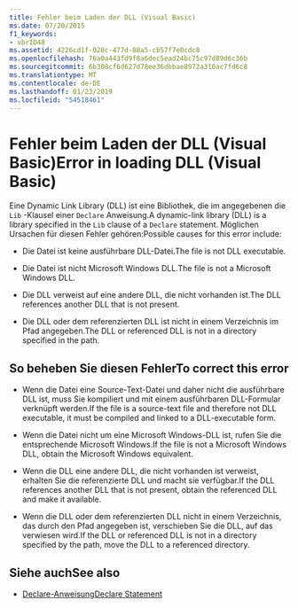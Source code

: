 ```yaml
---
title: Fehler beim Laden der DLL (Visual Basic)
ms.date: 07/20/2015
f1_keywords:
- vbrID48
ms.assetid: 4226cd1f-028c-477d-88a5-cb57f7e0cdc8
ms.openlocfilehash: 76a0a443fd9f8a6dec5ead24bc75c97d89d6c36b
ms.sourcegitcommit: 6b308cf6d627d78ee36dbbae8972a310ac7fd6c8
ms.translationtype: MT
ms.contentlocale: de-DE
ms.lasthandoff: 01/23/2019
ms.locfileid: "54518461"
---
```

# <a name="error-in-loading-dll-visual-basic"></a><span data-ttu-id="58085-102">Fehler beim Laden der DLL (Visual Basic)</span><span class="sxs-lookup"><span data-stu-id="58085-102">Error in loading DLL (Visual Basic)</span></span>
<span data-ttu-id="58085-103">Eine Dynamic Link Library (DLL) ist eine Bibliothek, die im angegebenen die `Lib` -Klausel einer `Declare` Anweisung.</span><span class="sxs-lookup"><span data-stu-id="58085-103">A dynamic-link library (DLL) is a library specified in the `Lib` clause of a `Declare` statement.</span></span> <span data-ttu-id="58085-104">Möglichen Ursachen für diesen Fehler gehören:</span><span class="sxs-lookup"><span data-stu-id="58085-104">Possible causes for this error include:</span></span>  
  
-   <span data-ttu-id="58085-105">Die Datei ist keine ausführbare DLL-Datei.</span><span class="sxs-lookup"><span data-stu-id="58085-105">The file is not DLL executable.</span></span>  
  
-   <span data-ttu-id="58085-106">Die Datei ist nicht Microsoft Windows DLL.</span><span class="sxs-lookup"><span data-stu-id="58085-106">The file is not a Microsoft Windows DLL.</span></span>  
  
-   <span data-ttu-id="58085-107">Die DLL verweist auf eine andere DLL, die nicht vorhanden ist.</span><span class="sxs-lookup"><span data-stu-id="58085-107">The DLL references another DLL that is not present.</span></span>  
  
-   <span data-ttu-id="58085-108">Die DLL oder dem referenzierten DLL ist nicht in einem Verzeichnis im Pfad angegeben.</span><span class="sxs-lookup"><span data-stu-id="58085-108">The DLL or referenced DLL is not in a directory specified in the path.</span></span>  
  
## <a name="to-correct-this-error"></a><span data-ttu-id="58085-109">So beheben Sie diesen Fehler</span><span class="sxs-lookup"><span data-stu-id="58085-109">To correct this error</span></span>  
  
-   <span data-ttu-id="58085-110">Wenn die Datei eine Source-Text-Datei und daher nicht die ausführbare DLL ist, muss Sie kompiliert und mit einem ausführbaren DLL-Formular verknüpft werden.</span><span class="sxs-lookup"><span data-stu-id="58085-110">If the file is a source-text file and therefore not DLL executable, it must be compiled and linked to a DLL-executable form.</span></span>  
  
-   <span data-ttu-id="58085-111">Wenn die Datei nicht um eine Microsoft Windows-DLL ist, rufen Sie die entsprechende Microsoft Windows.</span><span class="sxs-lookup"><span data-stu-id="58085-111">If the file is not a Microsoft Windows DLL, obtain the Microsoft Windows equivalent.</span></span>  
  
-   <span data-ttu-id="58085-112">Wenn die DLL eine andere DLL, die nicht vorhanden ist verweist, erhalten Sie die referenzierte DLL und macht sie verfügbar.</span><span class="sxs-lookup"><span data-stu-id="58085-112">If the DLL references another DLL that is not present, obtain the referenced DLL and make it available.</span></span>  
  
-   <span data-ttu-id="58085-113">Wenn die DLL oder dem referenzierten DLL nicht in einem Verzeichnis, das durch den Pfad angegeben ist, verschieben Sie die DLL, auf das verwiesen wird.</span><span class="sxs-lookup"><span data-stu-id="58085-113">If the DLL or referenced DLL is not in a directory specified by the path, move the DLL to a referenced directory.</span></span>  
  
## <a name="see-also"></a><span data-ttu-id="58085-114">Siehe auch</span><span class="sxs-lookup"><span data-stu-id="58085-114">See also</span></span>
- [<span data-ttu-id="58085-115">Declare-Anweisung</span><span class="sxs-lookup"><span data-stu-id="58085-115">Declare Statement</span></span>](../../../visual-basic/language-reference/statements/declare-statement.md)
